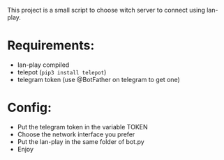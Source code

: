 This project is a small script to choose witch server to connect using lan-play.


# Requirements:
* lan-play compiled
* telepot (<code>pip3 install telepot</code>)
* telegram token (use @BotFather on telegram to get one)

# Config:
* Put the telegram token in the variable TOKEN
* Choose the network interface you prefer
* Put the lan-play in the same folder of bot.py
* Enjoy
